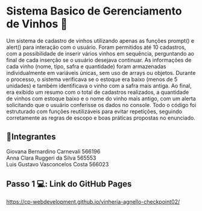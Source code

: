 # Sistema Basico de Gerenciamento de Vinhos 🍷

Um sistema de cadastro de vinhos utilizando apenas as funções prompt() e alert() para interação com o usuário. Foram permitidos até 10 cadastros, com a possibilidade de inserir vários vinhos em sequência, perguntando ao final de cada inserção se o usuário desejava continuar. As informações de cada vinho (nome, tipo, safra e quantidade) foram armazenadas individualmente em variáveis únicas, sem uso de arrays ou objetos. Durante o processo, o sistema verificava se o estoque era baixo (menos de 5 unidades) e também identificava o vinho com a safra mais antiga. Ao final, era exibido um resumo com o total de cadastros realizados, a quantidade de vinhos com estoque baixo e o nome do vinho mais antigo, com um alerta solicitando que o usuário conferisse os dados no console. Todo o código foi estruturado com funções reutilizáveis para evitar repetições, seguindo corretamente as regras de escopo e boas práticas propostas no enunciado.

## 🤝Integrantes

Giovana Bernardino Carnevali 566196  
Anna Clara Ruggeri da Silva 565553  
Luis Gustavo Vasconcelos Costa 566023  

## Passo 1 💻: Link do GitHub Pages

https://cp-webdevelopment.github.io/vinheria-agnello-checkpoint02/

